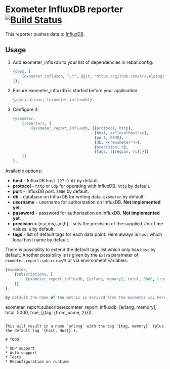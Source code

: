 # Exometer InfluxDB reporter [![Build Status](https://travis-ci.org/travelping/exometer_influxdb.svg)](https://travis-ci.org/travelping/exometer_influxdb)

This reporter pushes data to [InfluxDB](https://influxdb.com/index.html).

## Usage

1. Add exometer_influxdb to your list of dependencies in rebar.config:

    ```erlang
    {deps, [
        {exometer_influxdb, ".*", {git, "https://github.com/travelping/exometer_influxdb.git", "master"}}
    ]}.
    ```

2. Ensure exometer_influxdb is started before your application:

    ```erlang
    {applications, [exometer_influxdb]}.
    ```

3. Configure it:

    ```erlang
    {exometer, 
        {reporters, [
            {exometer_report_influxdb, [{protocol, http}, 
                                        {host, <<"localhost">>},
                                        {port, 9090},
                                        {db, <<"exometer">>},
                                        {precision, n},
                                        {tags, [{region, ru}]}]}
        ]}
    }.
    ```

Available options:

* __host__ - InfluxDB host. `127.0.01` by default.
* __protocol__ - `http` or `udp` for operating with InfluxDB. `http` by default.
* __port__ - InfluxDB port. `8086` by default.
* __db__ - database on InfluxDB for writing data. `exometer` by default
* __username__ - username for authorization on InfluxDB. __Not implemented yet__.
* __password__ - password for authorization on InfluxDB. __Not implemented yet__.
* __precision__ = [n,u,ms,s,m,h] - sets the precision of the supplied Unix time values. `u` by default.
* __tags__ - list of default tags for each data point. Here always is `host` which local host name by default. 

There is possibility to extend the default tags list which only has `host` by default. Another possibility is is given by the `Extra` parameter of `exometer_report:subscribe/5` or via environment variables:

```erlang
{exometer, 
    {subscriptions, [
         {exometer_report_influxdb, [erlang, memory], total, 5000, true, [{tag, <<"value">>}]},
    ]}
}.

By default the name of the metric is derived from the exometer id: here `[erlang, memory]` is translated to `erlang_memory`. It is possible to remove an item from this list by naming itself or its position with the `from_name` keyword. A removed element is then used as tag:

```
exometer_report:subscribe(exometer_report_influxdb, [erlang, memory], total, 5000, true, [{tag, {from_name, 2}}]).
```

This will result in a name `erlang` with the tag `{tag, memory}` (plus the default tag `{host, Host}`).

# TODO

* UDP support
* Auth support
* Tests 
* Reconfiguration on runtime
